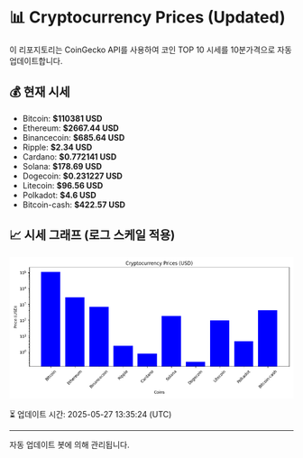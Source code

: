 
# 📊 Cryptocurrency Prices (Updated)

이 리포지토리는 CoinGecko API를 사용하여 코인 TOP 10 시세를 10분가격으로 자동 업데이트합니다.

## 💰 현재 시세
- Bitcoin: **$110381 USD**
- Ethereum: **$2667.44 USD**
- Binancecoin: **$685.64 USD**
- Ripple: **$2.34 USD**
- Cardano: **$0.772141 USD**
- Solana: **$178.69 USD**
- Dogecoin: **$0.231227 USD**
- Litecoin: **$96.56 USD**
- Polkadot: **$4.6 USD**
- Bitcoin-cash: **$422.57 USD**

## 📈 시세 그래프 (로그 스케일 적용)
![Crypto Prices](crypto_prices.png)

⏳ 업데이트 시간: 2025-05-27 13:35:24 (UTC)

---
자동 업데이트 봇에 의해 관리됩니다.
